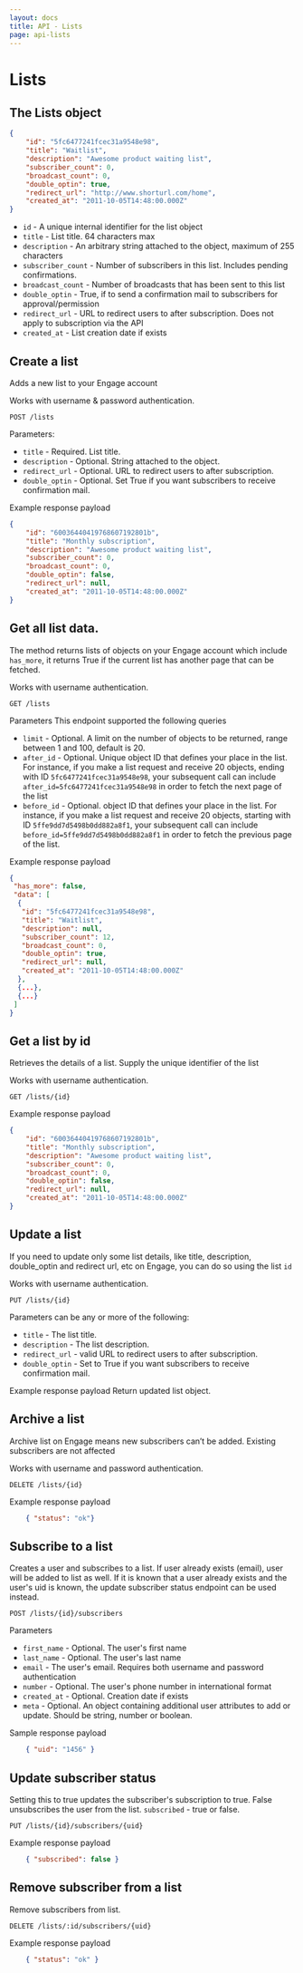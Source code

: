 ```yaml
---
layout: docs
title: API - Lists
page: api-lists
---
```


# Lists

## The Lists object

```json
{
    "id": "5fc6477241fcec31a9548e98",
    "title": "Waitlist",
    "description": "Awesome product waiting list",
    "subscriber_count": 0,
    "broadcast_count": 0,
    "double_optin": true,
    "redirect_url": "http://www.shorturl.com/home",
    "created_at": "2011-10-05T14:48:00.000Z"
}
```

- `id` - A unique internal identifier for the list object
- `title` - List title. 64 characters max
- `description` - An arbitrary string attached to the object, maximum of 255 characters
- `subscriber_count` - Number of subscribers in this list. Includes pending confirmations.
- `broadcast_count` - Number of broadcasts that has been sent to this list
- `double_optin` - True, if to send a confirmation mail to subscribers for approval/permission
- `redirect_url` - URL to redirect users to after subscription. Does not apply to subscription via the API
- `created_at` - List creation date if exists

## Create a list

Adds a new list to your Engage account

Works with username & password authentication.
```
POST /lists
```

Parameters:
- `title` - Required. List title.
- `description` - Optional. String attached to the object.
- `redirect_url` - Optional. URL to redirect users to after subscription.
- `double_optin` - Optional. Set True if you want subscribers to receive confirmation mail.

Example response payload
```json
{
    "id": "60036440419768607192801b",
    "title": "Monthly subscription",
    "description": "Awesome product waiting list",
    "subscriber_count": 0,
    "broadcast_count": 0,
    "double_optin": false,
    "redirect_url": null,
    "created_at": "2011-10-05T14:48:00.000Z"        
}
```

## Get all list data.

The method returns lists of objects on your Engage account which include `has_more`, it returns True if the current list has another page that can be fetched. 

Works with username authentication.
```
GET /lists
```

Parameters
This endpoint supported the following queries

- `limit` - Optional. A limit on the number of objects to be returned, range between 1 and 100, default is 20.
- `after_id` - Optional. Unique object ID that defines your place in the list. For instance, if you make a list request and receive 20 objects, ending with ID `5fc6477241fcec31a9548e98`, your subsequent call can include `after_id=5fc6477241fcec31a9548e98` in order to fetch the next page of the list
- `before_id` - Optional. object ID that defines your place in the list. For instance, if you make a list request and receive 20 objects, starting with ID `5ffe9dd7d5498b0dd882a8f1`, your subsequent call can include `before_id=5ffe9dd7d5498b0dd882a8f1` in order to fetch the previous page of the list.


Example response payload
```json
{
 "has_more": false,
 "data": [
  {
   "id": "5fc6477241fcec31a9548e98",
   "title": "Waitlist",
   "description": null,
   "subscriber_count": 12,
   "broadcast_count": 0,
   "double_optin": true,
   "redirect_url": null,
   "created_at": "2011-10-05T14:48:00.000Z"
  },
  {...},
  {...}
 ]
}
```

## Get a list by id

Retrieves the details of a list. Supply the unique identifier of the list

Works with username authentication.
```
GET /lists/{id}
```

Example response payload
```json
{
    "id": "60036440419768607192801b",
    "title": "Monthly subscription",
    "description": "Awesome product waiting list",
    "subscriber_count": 0,
    "broadcast_count": 0,
    "double_optin": false,
    "redirect_url": null,
    "created_at": "2011-10-05T14:48:00.000Z"        
}
```

## Update a list

If you need to update only some list details, like title, description, double_optin and redirect url, etc on Engage, you can do so using the list `id`

Works with username authentication.
```
PUT /lists/{id}
```

Parameters can be any or more of the following:
- `title` - The list title.
- `description` - The list description.
- `redirect_url` - valid URL to redirect users to after subscription.
- `double_optin` - Set to True if you want subscribers to receive confirmation mail.

Example response payload
Return updated list object.


## Archive a list

Archive list on Engage means new subscribers can’t be added. Existing subscribers are not affected

Works with username and password authentication.
```
DELETE /lists/{id}
```

Example response payload
```json
    { "status": "ok"}
```

## Subscribe to a list

Creates a user and subscribes to a list. If user already exists (email), user will be added to list as well. If it is known that a user already exists and the user's uid is known, the update subscriber status endpoint can be used instead.

```
POST /lists/{id}/subscribers
```
Parameters
- `first_name` - Optional. The user's first name
- `last_name` - Optional. The user's last name
- `email` - The user's email. Requires both username and password authentication
- `number` - Optional. The user's phone number in international format
- `created_at` - Optional. Creation date if exists
- `meta` - Optional. An object containing additional user attributes to add or update. Should be string, number or boolean.

Sample response payload
```json
    { "uid": "1456" }
```

## Update subscriber status 
Setting this to true updates the subscriber's subscription to true. False unsubscribes the user from the list. `subscribed` - true or false. 

```
PUT /lists/{id}/subscribers/{uid}
```

Example response payload
```json
    { "subscribed": false }
```

## Remove subscriber from a list
Remove subscribers from list.

```
DELETE /lists/:id/subscribers/{uid}
```

Example response payload
```json
    { "status": "ok" }
```
